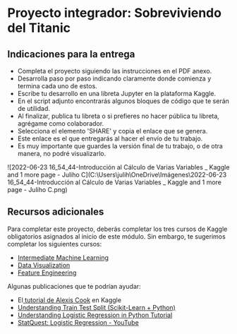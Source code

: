 # Proyecto integrador: Sobreviviendo del Titanic

## Indicaciones para la entrega

-   Completa el proyecto siguiendo las instrucciones en el PDF anexo. 
-   Desarrolla paso por paso indicando claramente donde comienza y termina cada uno de estos. 
-   Escribe tu desarrollo en una libreta Jupyter en la plataforma Kaggle. 
-   En el script adjunto encontrarás algunos bloques de código que te serán de utilidad. 
-   Al finalizar, publica tu libreta o si prefieres no hacer pública tu libreta, agrégame como colaborador. 
-   Selecciona el elemento 'SHARE' y copia el enlace que se genera.
-   Este enlace es el que entregarás al hacer el envío de tu trabajo. 
-   Es muy importante que guardes la versión final de tu trabajo, o de otra manera, no podré visualizarlo.

![2022-06-23 16_54_44-Introducción al Cálculo de Varias Variables _ Kaggle and 1 more page - Juliho C](C:\Users\julih\OneDrive\Imágenes\2022-06-23 16_54_44-Introducción al Cálculo de Varias Variables _ Kaggle and 1 more page - Juliho C.png)

## Recursos adicionales

Para completar este proyecto, deberás completar los tres cursos de Kaggle obligatorios asignados al inicio de este módulo. Sin embargo, te sugerimos completar los siguientes cursos:

-   [Intermediate Machine Learning](https://www.kaggle.com/learn/intermediate-machine-learning)
-   [Data Visualization](https://www.kaggle.com/learn/data-visualization)
-   [Feature Engineering](https://www.kaggle.com/learn/feature-engineering)

Algunas publicaciones que te podrían ayudar:

-   El[ tutorial de Alexis Cook](https://www.kaggle.com/code/alexisbcook/titanic-tutorial/notebook) en Kaggle
-   [Understanding Train Test Split (Scikit-Learn + Python)](https://towardsdatascience.com/understanding-train-test-split-scikit-learn-python-ea676d5e3d1)
-   [Understanding Logistic Regression in Python Tutorial](https://www.datacamp.com/tutorial/understanding-logistic-regression-python)
-   [StatQuest: Logistic Regression - YouTube](https://www.youtube.com/watch?v=yIYKR4sgzI8)